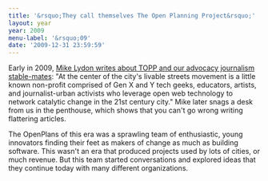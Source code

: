 ```yaml
---
title: '&rsquo;They call themselves The Open Planning Project&rsquo;'
layout: year
year: 2009
menu-label: '&rsquo;09'
date: '2009-12-31 23:59:59'
---
```


Early in 2009, <a href="http://www.planetizen.com/node/37154">Mike Lydon writes about TOPP and our advocacy journalism stable-mates</a>: "At the center of the city's livable streets movement is a little known non-profit comprised of Gen X and Y tech geeks, educators, artists, and journalist-urban activists who leverage open web technology to network catalytic change in the 21st century city." Mike later snags a desk from us in the penthouse, which shows that you can't go wrong writing flattering articles.
  
The OpenPlans of this era was a sprawling team of enthusiastic, young innovators finding their feet as makers of change as much as building software. This wasn't an era that produced projects used by lots of cities, or much revenue. But this team started conversations and explored ideas that they continue today with many different organizations.